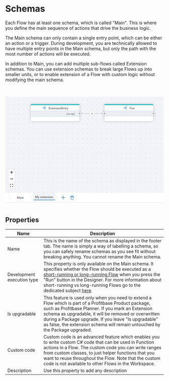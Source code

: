# Schemas

Each Flow has at least one schema, which is called "Main". This is where you define the main sequence of actions that drive the business logic.

The Main schema can only contain a single entry point, which can be either an action or a trigger. During development, you are technically allowed to have multiple entry points in the Main schema, but only the path with the most number of actions will be executed.

In addition to Main, you can add multiple sub-flows called Extension schemas. You can use extension schemas to break large Flows up into smaller units, or to enable extension of a Flow with custom logic without modifying the main schema.

<br/>

![img](../../../images/schemas.png)


## Properties

| Name            | Description                   |
|-----------------|-------------------------------|
| Name            | This is the name of the schema as displayed in the footer tab. The name is simply a way of labelling a schema, so you can safely rename schemas as you see fit without breaking anything. You cannot rename the Main schema.|
| Development execution type | This property is only available on the Main schema. It specifies whether the Flow should be executed as a [short-running or long-running Flow](../flows/long-vs-short-running-flows.md) when you press the "Run" button in the Designer. For more information about short-running vs long-running Flows go to the dedicated subject [here](../flows/long-vs-short-running-flows.md). |
| Is upgradable     | This feature is used only when you need to extend a Flow which is part of a Profitbase Product package, such as Profitbase Planner. If you mark an Extension schema as upgradable, it will be removed or overwritten during a Package upgrade. If you leave "Is upgradable" as false, the extension schema will remain untouched by the Package upgraded. |
| Custom code    | Custom code is an advanced feature which enables you to write custom C# code that can be used in Function actions in a Flow. The custom code you can write ranges from custom classes, to just helper functions that you want to reuse throughout the Flow. Note that the custom code is not available to other Flows in the Workspace. |
| Description     | Use this property to add any description |
